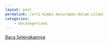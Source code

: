 ```yaml
---
layout: post
permalink: /arti-mimpi-kesurupan-dalam-islam/
categories:
    - Uncategorized
---
```


[Baca Selengkapnya](/08)